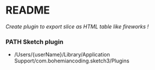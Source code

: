 # README

*Create plugin to export slice as HTML table like fireworks !*

### PATH Sketch plugin
- /Users/{userName}/Library/Application Support/com.bohemiancoding.sketch3/Plugins

